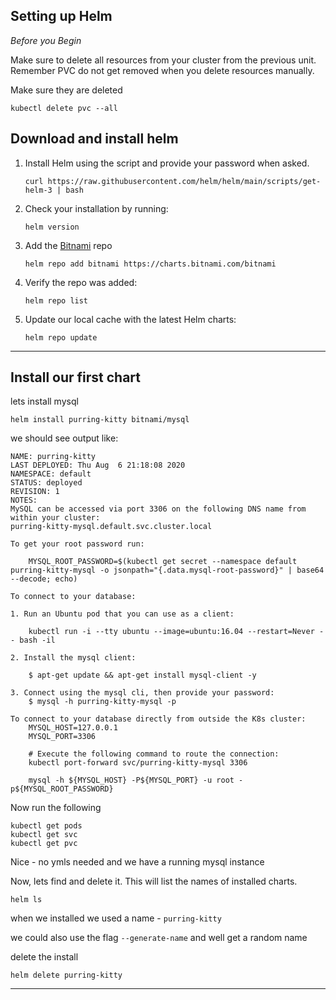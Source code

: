 ## Setting up Helm

*Before you Begin*

Make sure to delete all resources from your cluster from the previous unit. Remember PVC do not get removed when you delete resources manually.

Make sure they are deleted
```
kubectl delete pvc --all
```

## Download and install helm

1. Install Helm using the script and provide your password when asked.
    ```
    curl https://raw.githubusercontent.com/helm/helm/main/scripts/get-helm-3 | bash
    ```

2. Check your installation by running:
    ```
    helm version
    ```

3. Add the [Bitnami](https://bitnami.com/) repo
    ```
    helm repo add bitnami https://charts.bitnami.com/bitnami
    ```

4. Verify the repo was added:
    ```
    helm repo list
    ```

5. Update our local cache with the latest Helm charts:
    ```
    helm repo update
    ```

---

## Install our first chart

lets install mysql
```
helm install purring-kitty bitnami/mysql
```
we should see output like:
```
NAME: purring-kitty
LAST DEPLOYED: Thu Aug  6 21:18:08 2020
NAMESPACE: default
STATUS: deployed
REVISION: 1
NOTES:
MySQL can be accessed via port 3306 on the following DNS name from within your cluster:
purring-kitty-mysql.default.svc.cluster.local

To get your root password run:

    MYSQL_ROOT_PASSWORD=$(kubectl get secret --namespace default purring-kitty-mysql -o jsonpath="{.data.mysql-root-password}" | base64 --decode; echo)

To connect to your database:

1. Run an Ubuntu pod that you can use as a client:

    kubectl run -i --tty ubuntu --image=ubuntu:16.04 --restart=Never -- bash -il

2. Install the mysql client:

    $ apt-get update && apt-get install mysql-client -y

3. Connect using the mysql cli, then provide your password:
    $ mysql -h purring-kitty-mysql -p

To connect to your database directly from outside the K8s cluster:
    MYSQL_HOST=127.0.0.1
    MYSQL_PORT=3306

    # Execute the following command to route the connection:
    kubectl port-forward svc/purring-kitty-mysql 3306

    mysql -h ${MYSQL_HOST} -P${MYSQL_PORT} -u root -p${MYSQL_ROOT_PASSWORD}

```
Now run the following
```
kubectl get pods
kubectl get svc
kubectl get pvc
```
Nice - no ymls needed and we have a running mysql instance 



Now, lets find and delete it. This will list the names of installed charts.
```
helm ls
```
when we installed we used a name - `purring-kitty`

we could also use the flag `--generate-name` and well get a random name

delete the install
```
helm delete purring-kitty
```
___

